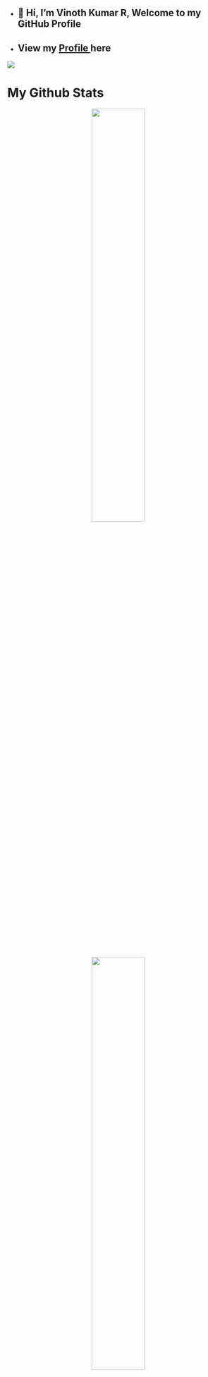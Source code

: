 <!---
- 👋 Hi, I’m @vinothkumar2
- **📚 CA Student**
- --->
- ## 👋 Hi, I’m Vinoth Kumar R, Welcome to my GitHub Profile
- ## View my <a href="https://vinothkumar2.github.io/profile/"> Profile </a> here 

![](https://komarev.com/ghpvc/?username=your-github-vinothkumar2&label=MY+PROFILE+VIEWS)



# My Github Stats
<p align="center">
<img width="49%" src="https://github-readme-stats.vercel.app/api?username=vinothkumar2&theme=tokyonight">
</p>

<p align="center">
<img width="49%" src="https://github-readme-streak-stats.herokuapp.com?user=vinothkumar2&theme=tokyonight&date_format=j%20M%5B%20Y%5D&stroke=FFFFFF">
</p>

<p align="center">
<img width="49%" src="https://github-readme-stats.vercel.app/api/top-langs/?username=vinothkumar2&theme=tokyonight">
</p>

# My Social Profiles
<p align="center">
<a href="https://www.instagram.com/vinoth_kumar2249/"><img alt="Instagram" src="https://img.shields.io/badge/Instagram-E4405F?style=for-the-badge&logo=instagram&logoColor=white"/></a>
<a href="https://t.me/vinothkumar_rajendran"><img alt="Telegram" src="https://img.shields.io/badge/Telegram-2CA5E0?style=for-the-badge&logo=telegram&logoColor=white"/></a>
</p>


</div>
